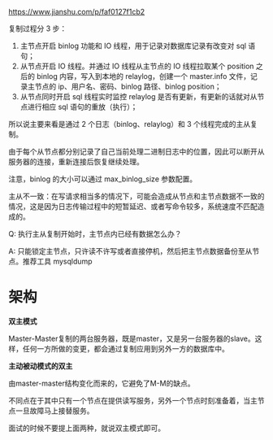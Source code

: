 https://www.jianshu.com/p/faf0127f1cb2

复制过程分 3 步：

1. 主节点开启 binlog 功能和 IO 线程，用于记录对数据库记录有改变对 sql 语句；
2. 从节点开启 IO 线程。并通过 IO 线程从主节点的 IO 线程拉取某个 position 之后的 binlog 内容，写入到本地的 relaylog，创建一个 master.info 文件，记录主节点的 ip、用户名、密码、binlog 路径、binlog position；
1. 从节点同时开启 sql 线程实时监控 relaylog 是否有更新，有更新的话就对从节点进行相应 sql 语句的重放（执行）；

所以说主要来看是通过 2 个日志（binlog、relaylog）和 3 个线程完成的主从复制。

由于每个从节点都分别记录了自己当前处理二进制日志中的位置，因此可以断开从服务器的连接，重新连接后恢复继续处理。

注意，binlog 的大小可以通过 max_binlog_size 参数配置。

主从不一致：在写请求相当多的情况下，可能会造成从节点和主节点数据不一致的情况，这是因为日志传输过程中的短暂延迟、或者写命令较多，系统速度不匹配造成的。


Q: 执行主从复制开始时，主节点内已经有数据怎么办？

A: 只能锁定主节点，只许读不许写或者直接停机，然后把主节点数据备份至从节点。推荐工具 mysqldump


# 架构

**双主模式**

Master-Master复制的两台服务器，既是master，又是另一台服务器的slave。这样，任何一方所做的变更，都会通过复制应用到另外一方的数据库中。


**主动被动模式的双主**

由master-master结构变化而来的，它避免了M-M的缺点。

不同点在于其中只有一个节点在提供读写服务，另外一个节点时刻准备着，当主节点一旦故障马上接替服务。


面试的时候不要提上面两种，就说双主模式即可。